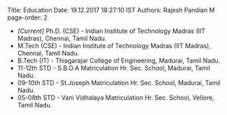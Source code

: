Title: Education
Date: 19.12.2017 18:27:10 IST
Authors: Rajesh Pandian M
page-order: 2

* _[Current]_ Ph.D. (CSE) - Indian Institute of Technology Madras (IIT Madras), Chennai, Tamil Nadu.
* M.Tech (CSE) - Indian Institute of Technology Madras (IIT Madras), Chennai, Tamil Nadu.
* B.Tech (IT) - Thiagarajar College of Engineering, Madurai, Tamil Nadu.
* 11-12th STD - S.B.O.A Matriculation Hr. Sec. School, Madurai, Tamil Nadu.
* 09-10th STD - St.Joseph Matriculation Hr. Sec. School, Madurai, Tamil Nadu.
* 05-08th STD - Vani Vidhalaya  Matriculation Hr. Sec. School, Vellore, Tamil Nadu.
